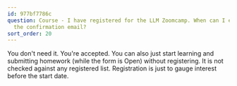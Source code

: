 ```yaml
---
id: 977bf7786c
question: Course - I have registered for the LLM Zoomcamp. When can I expect to receive
  the confirmation email?
sort_order: 20
---
```


You don't need it. You're accepted. You can also just start learning and submitting homework (while the form is Open) without registering. It is not checked against any registered list. Registration is just to gauge interest before the start date.

